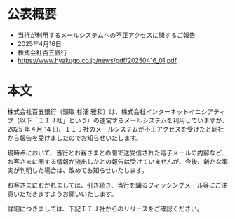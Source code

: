 # 公表概要
- 当行が利用するメールシステムへの不正アクセスに関するご報告 
- 2025年4月16日
- 株式会社百五銀行
- https://www.hyakugo.co.jp/news/pdf/20250416_01.pdf

# 本文
株式会社百五銀行（頭取 杉浦 雅和）は、株式会社インターネットイニシアティブ（以下「ＩＩＪ社」という）の運営するメールシステムを利用していますが、2025 年４月 14 日、ＩＩＪ社のメールシステムが不正アクセスを受けたと同社から報告を受けましたのでお知らせいたします。

現時点において、当行とお客さまとの間で送受信された電子メールの内容など、お客さまに関する情報が流出したとの報告は受けていませんが、今後、新たな事実が判明した場合は、改めてお知らせいたします。

お客さまにおかれましては、引き続き、当行を騙るフィッシングメール等にご注意いただきますようお願いいたします。

詳細につきましては、下記ＩＩＪ社からのリリースをご確認ください。
